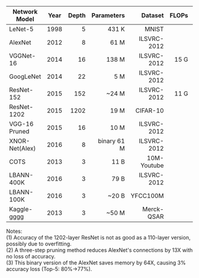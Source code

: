 



| Network Model  | Year | Depth | Parameters         | Dataset     | FLOPs | Training Size  |     Compression (1/X) |
| -------        | ---- | ----: | -----------------: | ----------: | ----: | -------------: |      ---------------: |
| LeNet-5        | 1998 |     5 | 431 K              | MNIST       |       | 47 MB          |                   109 |
| AlexNet        | 2012 |     8 | 61 M               | ILSVRC-2012 |       | 722 GB         |                  1480 |
| VGGNet-16      | 2014 |    16 | 138 M              | ILSVRC-2012 | 15 G  | 722 GB         |                   654 |
| GoogLeNet      | 2014 |    22 | 5 M                | ILSVRC-2012 |       | 722 GB         |                 18050 |
| ResNet-152     | 2015 |   152 | ~24 M              | ILSVRC-2012 | 11 G  | 722 GB         |                  3760 |
| ResNet-1202    | 2015 |  1202 | 19 M               | CIFAR-10    |       | 614 MB         |      4 <sup>(1)</sup> |
| VGG-16 Pruned  | 2015 |    16 | 10 M               | ILSVRC-2012 |       | 722 GB         | 19,240 <sup>(2)</sup> |
| XNOR-Net(Alex) | 2016 |     8 | binary 61 M      | ILSVRC-2012 |       | 722 GB         | 95,720 <sup>(3)</sup> |
| COTS           | 2013 |     3 | 11 B               | 10M-Youtube |       | 4.8 TB         |                    55 |
| LBANN-400K     | 2016 |     3 | 79 B               | ILSVRC-2012 |       | 722 GB         |                  1.15 |
| LBANN-100K     | 2016 |     3 | ~20 B              | YFCC100M    |       | ~50 TB         |                  ~300 |
| Kaggle-gggg    | 2013 |     3 | ~50 M              | Merck-QSAR  |       | ~1 GB          |                   ~20 |


Notes:  
(1) Accuracy of the 1202-layer ResNet is not as good as a 110-layer version, possibly due to overfitting.  
(2) A three-step pruning method reduces AlexNet's connections by 13X with no loss of accuracy.  
(3) This binary version of the AlexNet saves memory by 64X, causing 3% accuracy loss (Top-5: 80%->77%).  
